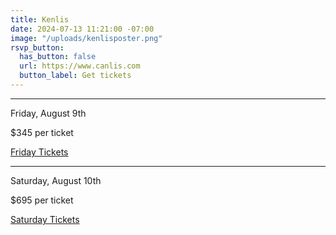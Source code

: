 ```yaml
---
title: Kenlis
date: 2024-07-13 11:21:00 -07:00
image: "/uploads/kenlisposter.png"
rsvp_button:
  has_button: false
  url: https://www.canlis.com
  button_label: Get tickets
---
```


<hr class="mb3 mt0">
<div class="mb2 Display2">Friday, August 9th</div>
<p>$345 per ticket</p>
<div class="EventsButton d-mb5 mb5 mt3 d-mt1">
  <a class="Caption" target="_blank" href="https://www.opentable.com/">
    Friday Tickets
  </a>
</div>
<hr class="mb3 mt0">
<div class="mb2 Display2">Saturday, August 10th</div>
<p>$695 per ticket</p>
<div class="EventsButton d-mb5 mb5 mt3 d-mt1">
  <a class="Caption" target="_blank" href="https://www.opentable.com/">
    Saturday Tickets 
  </a>
</div>
